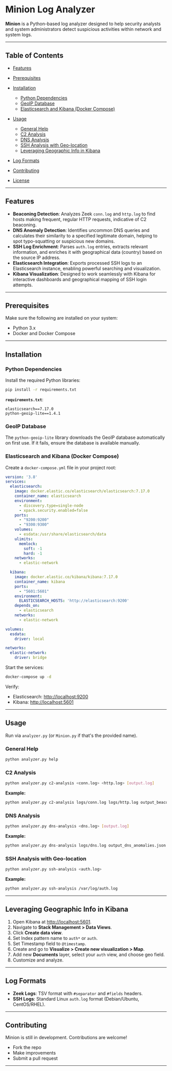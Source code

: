 # Minion Log Analyzer

**Minion** is a Python-based log analyzer designed to help security analysts and system administrators detect suspicious activities within network and system logs.

---

## Table of Contents

* [Features](#features)
* [Prerequisites](#prerequisites)
* [Installation](#installation)

  * [Python Dependencies](#python-dependencies)
  * [GeoIP Database](#geoip-database)
  * [Elasticsearch and Kibana (Docker Compose)](#elasticsearch-and-kibana-docker-compose)
* [Usage](#usage)

  * [General Help](#general-help)
  * [C2 Analysis](#c2-analysis)
  * [DNS Analysis](#dns-analysis)
  * [SSH Analysis with Geo-location](#ssh-analysis-with-geo-location)
  * [Leveraging Geographic Info in Kibana](#leveraging-geographic-info-in-kibana)
* [Log Formats](#log-formats)
* [Contributing](#contributing)
* [License](#license)

---

## Features

* **Beaconing Detection**: Analyzes Zeek `conn.log` and `http.log` to find hosts making frequent, regular HTTP requests, indicative of C2 beaconing.
* **DNS Anomaly Detection**: Identifies uncommon DNS queries and calculates their similarity to a specified legitimate domain, helping to spot typo-squatting or suspicious new domains.
* **SSH Log Enrichment**: Parses `auth.log` entries, extracts relevant information, and enriches it with geographical data (country) based on the source IP address.
* **Elasticsearch Integration**: Exports processed SSH logs to an Elasticsearch instance, enabling powerful searching and visualization.
* **Kibana Visualization**: Designed to work seamlessly with Kibana for interactive dashboards and geographical mapping of SSH login attempts.

---

## Prerequisites

Make sure the following are installed on your system:

* Python 3.x
* Docker and Docker Compose

---

## Installation

### Python Dependencies

Install the required Python libraries:

```bash
pip install -r requirements.txt
```

**`requirements.txt`**:

```text
elasticsearch==7.17.0
python-geoip-lite==1.4.1
```

### GeoIP Database

The `python-geoip-lite` library downloads the GeoIP database automatically on first use. If it fails, ensure the database is available manually.

### Elasticsearch and Kibana (Docker Compose)

Create a `docker-compose.yml` file in your project root:

```yaml
version: '3.8'
services:
  elasticsearch:
    image: docker.elastic.co/elasticsearch/elasticsearch:7.17.0
    container_name: elasticsearch
    environment:
      - discovery.type=single-node
      - xpack.security.enabled=false
    ports:
      - "9200:9200"
      - "9300:9300"
    volumes:
      - esdata:/usr/share/elasticsearch/data
    ulimits:
      memlock:
        soft: -1
        hard: -1
    networks:
      - elastic-network

  kibana:
    image: docker.elastic.co/kibana/kibana:7.17.0
    container_name: kibana
    ports:
      - "5601:5601"
    environment:
      ELASTICSEARCH_HOSTS: 'http://elasticsearch:9200'
    depends_on:
      - elasticsearch
    networks:
      - elastic-network

volumes:
  esdata:
    driver: local

networks:
  elastic-network:
    driver: bridge
```

Start the services:

```bash
docker-compose up -d
```

Verify:

* Elasticsearch: [http://localhost:9200](http://localhost:9200)
* Kibana: [http://localhost:5601](http://localhost:5601)

---

## Usage

Run via `analyzer.py` (or `Minion.py` if that's the provided name).

### General Help

```bash
python analyzer.py help
```

### C2 Analysis

```bash
python analyzer.py c2-analysis <conn.log> <http.log> [output.log]
```

**Example:**

```bash
python analyzer.py c2-analysis logs/conn.log logs/http.log output_beacons.json
```

### DNS Analysis

```bash
python analyzer.py dns-analysis <dns.log> [output.log]
```

**Example:**

```bash
python analyzer.py dns-analysis logs/dns.log output_dns_anomalies.json
```

### SSH Analysis with Geo-location

```bash
python analyzer.py ssh-analysis <auth.log>
```

**Example:**

```bash
python analyzer.py ssh-analysis /var/log/auth.log
```

---

## Leveraging Geographic Info in Kibana

1. Open Kibana at [http://localhost:5601](http://localhost:5601).
2. Navigate to **Stack Management > Data Views**.
3. Click **Create data view**.
4. Set Index pattern name to `auth*` or `auth`.
5. Set Timestamp field to `@timestamp`.
6. Create and go to **Visualize > Create new visualization > Map**.
7. Add new **Documents** layer, select your `auth` view, and choose geo field.
8. Customize and analyze.

---

## Log Formats

* **Zeek Logs**: TSV format with `#separator` and `#fields` headers.
* **SSH Logs**: Standard Linux `auth.log` format (Debian/Ubuntu, CentOS/RHEL).

---

## Contributing

Minion is still in development. Contributions are welcome!

* Fork the repo
* Make improvements
* Submit a pull request

---
